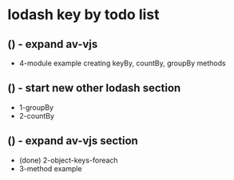 # lodash key by todo list

## () - expand av-vjs
* 4-module example creating keyBy, countBy, groupBy methods

## () - start new other lodash section
* 1-groupBy
* 2-countBy

## () - expand av-vjs section
* (done) 2-object-keys-foreach
* 3-method example

